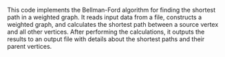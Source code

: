 This code implements the Bellman-Ford algorithm for finding the shortest path in a weighted graph. It reads input data from a file, constructs a weighted graph, and calculates the shortest path between a source vertex and all other vertices. After performing the calculations, it outputs the results to an output file with details about the shortest paths and their parent vertices.